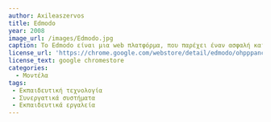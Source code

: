 ```yaml
---
author: Axileaszervos
title: Edmodo
year: 2008
image_url: /images/Edmodo.jpg
caption: Το Edmodo είναι μια web πλατφόρμα, που παρέχει έναν ασφαλή και εύκολο τρόπο σύνδεσης και συνεργασίας μεταξύ μαθητών και εκπαιδευτικών. Η πλατφόρμα διαθέτει ποικίλα εργαλεία και δυνατότητες όπως η δημοσίευση εκπαιδευτικού περιεχομένου και υλικού. Τέλος, η πλατφόρμα έχει ως στόχο να εξοικειώσει τα παιδιά με τα κοινωνικά δίκτυα, καθώς και τους δείξει και ένα νέο "μονοπάτι" διδασκαλίας.
license_url: 'https://chrome.google.com/webstore/detail/edmodo/ohpppancgeopfjndlaodikbinmkepfml?hl=e'
license_text: google chromestore
categories:
  - Μοντέλα 
tags:
 - Εκπαιδευτική τεχνολογία
 - Συνεργατικά συστήματα
 - Εκπαιδευτικά εργαλεία
---
```


